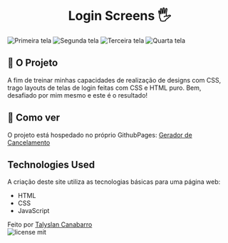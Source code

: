 <h1 align="center"> Login Screens 🖐️</h1>

<img src="" alt="Primeira tela" />
<img src="" alt="Segunda tela" />
<img src="" alt="Terceira tela" />
<img src="" alt="Quarta tela" />


## 🗿 O Projeto

A fim de treinar minhas capacidades de realização de designs com CSS, trago layouts de telas de login feitas com CSS e HTML puro. Bem, desafiado por mim mesmo e este é o resultado!

## 📌 Como ver

O projeto está hospedado no próprio GithubPages:
[Gerador de Cancelamento](https://talyslan.github.io/Login-Screens/)


## Technologies Used

A criação deste site utiliza as tecnologias básicas para uma página web:

- HTML
- CSS
- JavaScript

Feito por <a href="https://github.com/Talyslan">Talyslan Canabarro</a>
<br/>
<img src="https://img.shields.io/badge/license-MIT-8A2BE2" alt="license mit" />